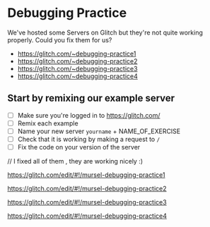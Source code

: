 # Debugging Practice

We've hosted some Servers on Glitch but they're not quite working properly. Could you fix them for us?

- https://glitch.com/~debugging-practice1
- https://glitch.com/~debugging-practice2
- https://glitch.com/~debugging-practice3
- https://glitch.com/~debugging-practice4

## Start by remixing our example server

- [ ] Make sure you're logged in to https://glitch.com/
- [ ] Remix each example
- [ ] Name your new server `yourname` + NAME_OF_EXERCISE
- [ ] Check that it is working by making a request to `/`
- [ ] Fix the code on your version of the server

// I fixed all of them , they are working nicely :)

https://glitch.com/edit/#!/mursel-debugging-practice1

https://glitch.com/edit/#!/mursel-debugging-practice2

https://glitch.com/edit/#!/mursel-debugging-practice3

https://glitch.com/edit/#!/mursel-debugging-practice4
